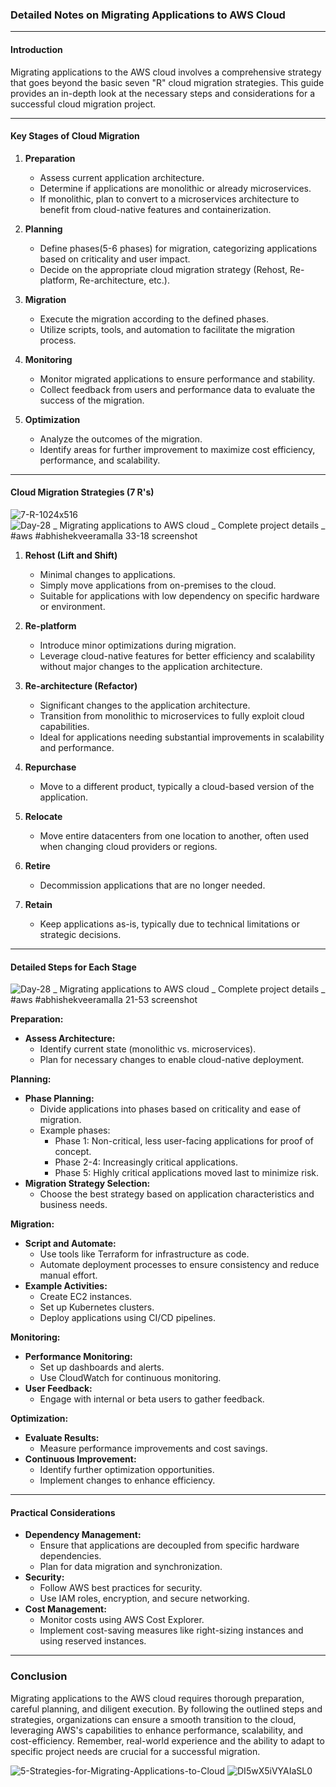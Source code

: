### Detailed Notes on Migrating Applications to AWS Cloud

---

#### Introduction
Migrating applications to the AWS cloud involves a comprehensive strategy that goes beyond the basic seven "R" cloud migration strategies. This guide provides an in-depth look at the necessary steps and considerations for a successful cloud migration project.

---

#### Key Stages of Cloud Migration

1. **Preparation**
   - Assess current application architecture.
   - Determine if applications are monolithic or already microservices.
   - If monolithic, plan to convert to a microservices architecture to benefit from cloud-native features and containerization.

2. **Planning**
   - Define phases(5-6 phases) for migration, categorizing applications based on criticality and user impact.
   - Decide on the appropriate cloud migration strategy (Rehost, Re-platform, Re-architecture, etc.).

3. **Migration**
   - Execute the migration according to the defined phases.
   - Utilize scripts, tools, and automation to facilitate the migration process.

4. **Monitoring**
   - Monitor migrated applications to ensure performance and stability.
   - Collect feedback from users and performance data to evaluate the success of the migration.

5. **Optimization**
   - Analyze the outcomes of the migration.
   - Identify areas for further improvement to maximize cost efficiency, performance, and scalability.

---

#### Cloud Migration Strategies (7 R's)

![7-R-1024x516](https://github.com/user-attachments/assets/61bc7090-ca8a-42ff-b6f8-2e46bd5b6692)
![Day-28 _ Migrating applications to AWS cloud _ Complete project details _  #aws #abhishekveeramalla 33-18 screenshot](https://github.com/user-attachments/assets/6c22e89c-2d2f-4075-aad6-526db4032f0a)


1. **Rehost (Lift and Shift)**
   - Minimal changes to applications.
   - Simply move applications from on-premises to the cloud.
   - Suitable for applications with low dependency on specific hardware or environment.

2. **Re-platform**
   - Introduce minor optimizations during migration.
   - Leverage cloud-native features for better efficiency and scalability without major changes to the application architecture.

3. **Re-architecture (Refactor)**
   - Significant changes to the application architecture.
   - Transition from monolithic to microservices to fully exploit cloud capabilities.
   - Ideal for applications needing substantial improvements in scalability and performance.

4. **Repurchase**
   - Move to a different product, typically a cloud-based version of the application.
     
5. **Relocate**
   - Move entire datacenters from one location to another, often used when changing cloud providers or regions.
     
6. **Retire**
   - Decommission applications that are no longer needed.

7. **Retain**
   - Keep applications as-is, typically due to technical limitations or strategic decisions.

---

#### Detailed Steps for Each Stage

![Day-28 _ Migrating applications to AWS cloud _ Complete project details _  #aws #abhishekveeramalla 21-53 screenshot](https://github.com/user-attachments/assets/94867292-a522-4f6c-b48a-2f7cc9a3bcd2)


**Preparation:**

- **Assess Architecture:**
  - Identify current state (monolithic vs. microservices).
  - Plan for necessary changes to enable cloud-native deployment.

**Planning:**

- **Phase Planning:**
  - Divide applications into phases based on criticality and ease of migration.
  - Example phases:
    - Phase 1: Non-critical, less user-facing applications for proof of concept.
    - Phase 2-4: Increasingly critical applications.
    - Phase 5: Highly critical applications moved last to minimize risk.
- **Migration Strategy Selection:**
  - Choose the best strategy based on application characteristics and business needs.

**Migration:**

- **Script and Automate:**
  - Use tools like Terraform for infrastructure as code.
  - Automate deployment processes to ensure consistency and reduce manual effort.
- **Example Activities:**
  - Create EC2 instances.
  - Set up Kubernetes clusters.
  - Deploy applications using CI/CD pipelines.

**Monitoring:**

- **Performance Monitoring:**
  - Set up dashboards and alerts.
  - Use CloudWatch for continuous monitoring.
- **User Feedback:**
  - Engage with internal or beta users to gather feedback.

**Optimization:**

- **Evaluate Results:**
  - Measure performance improvements and cost savings.
- **Continuous Improvement:**
  - Identify further optimization opportunities.
  - Implement changes to enhance efficiency.

---

#### Practical Considerations

- **Dependency Management:**
  - Ensure that applications are decoupled from specific hardware dependencies.
  - Plan for data migration and synchronization.
- **Security:**
  - Follow AWS best practices for security.
  - Use IAM roles, encryption, and secure networking.
- **Cost Management:**
  - Monitor costs using AWS Cost Explorer.
  - Implement cost-saving measures like right-sizing instances and using reserved instances.

---

### Conclusion

Migrating applications to the AWS cloud requires thorough preparation, careful planning, and diligent execution. By following the outlined steps and strategies, organizations can ensure a smooth transition to the cloud, leveraging AWS's capabilities to enhance performance, scalability, and cost-efficiency. Remember, real-world experience and the ability to adapt to specific project needs are crucial for a successful migration.

![5-Strategies-for-Migrating-Applications-to-Cloud](https://github.com/user-attachments/assets/43e65792-1562-43f3-b867-09dc3da267d8)
![DI5wX5iVYAIaSL0](https://github.com/user-attachments/assets/e137046e-2c05-458e-ba13-2912b1ee2075)
